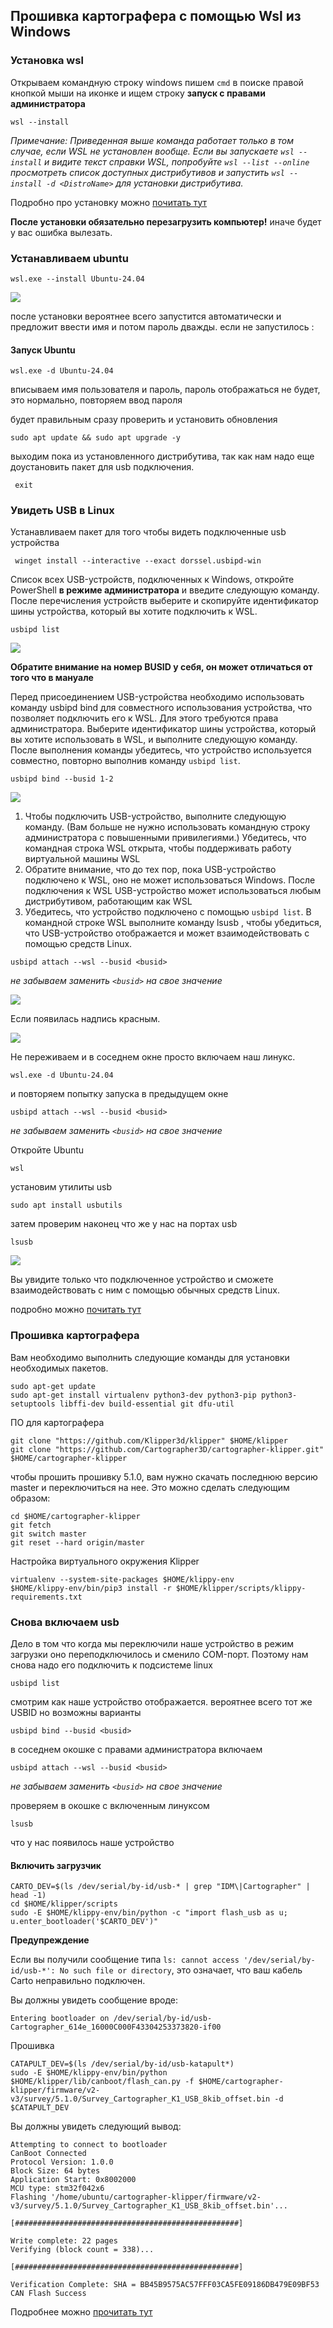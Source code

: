 ## Прошивка картографера с помощью Wsl из Windows


### Установка wsl


Открываем командную строку windows пишем `cmd` в поиске правой кнопкой мыши на иконке и ищем строку **запуск с правами администратора**

```
wsl --install
```
*Примечание:
Приведенная выше команда работает только в том случае, если WSL не установлен вообще. Если вы запускаете `wsl --install` и видите текст справки WSL, попробуйте `wsl --list --online` просмотреть список доступных дистрибутивов и запустить `wsl --install -d <DistroName>` для установки дистрибутива.*

Подробно про  установку можно [почитать тут](https://learn.microsoft.com/ru-ru/windows/wsl/install) 

**После установки обязательно перезагрузить компьютер!**
иначе будет у вас ошибка вылезать.

### Устанавливаем ubuntu 

```
wsl.exe --install Ubuntu-24.04
```

![](/images/wsl_install.jpg)

после установки вероятнее всего запустится автоматически и предложит ввести имя и потом пароль дважды. если не запустилось : 


#### Запуск Ubuntu
```
wsl.exe -d Ubuntu-24.04
```

 вписываем имя пользователя и пароль, пароль отображаться не будет, это нормально, повторяем ввод пароля

будет правильным сразу проверить и установить обновления

```
sudo apt update && sudo apt upgrade -y
```

выходим пока из установленного дистрибутива, так как нам надо еще доустановить пакет для usb подключения.  

```
 exit
```
### Увидеть USB в Linux 

Устанавливаем пакет для того чтобы видеть подключенные usb устройства 

```
 winget install --interactive --exact dorssel.usbipd-win
```

Список всех USB-устройств, подключенных к Windows, откройте PowerShell **в режиме администратора** и введите следующую команду. После перечисления устройств выберите и скопируйте идентификатор шины устройства, который вы хотите подключить к WSL.
```
usbipd list
```

![](/images/pid_list.jpg)

**Обратите внимание на номер BUSID у себя, он может отличаться от того что в мануале**

Перед присоединением USB-устройства необходимо использовать команду usbipd bind для совместного использования устройства, что позволяет подключить его к WSL. Для этого требуются права администратора. Выберите идентификатор шины устройства, который вы хотите использовать в WSL, и выполните следующую команду. После выполнения команды убедитесь, что устройство используется совместно, повторно выполнив команду `usbipd list`.


```
usbipd bind --busid 1-2
```

![](/images/bind_usb.jpg)

1. Чтобы подключить USB-устройство, выполните следующую команду. (Вам больше не нужно использовать командную строку администратора с повышенными привилегиями.) Убедитесь, что командная строка WSL открыта, чтобы поддерживать работу  виртуальной машины WSL 
2. Обратите внимание, что до тех пор, пока USB-устройство подключено к WSL, оно не может использоваться Windows. После подключения к WSL USB-устройство может использоваться любым дистрибутивом, работающим как WSL 
3. Убедитесь, что устройство подключено с помощью `usbipd list`. В командной строке WSL выполните команду lsusb , чтобы убедиться, что USB-устройство отображается и может взаимодействовать с помощью средств Linux.

```
usbipd attach --wsl --busid <busid>
```

*не забываем заменить `<busid>` на свое значение*

![](/images/usb_attach.jpg)


Если появилась надпись красным. 

![](/images/error_usb.jpg)

Не переживаем и в соседнем окне просто включаем наш линукс.
```
wsl.exe -d Ubuntu-24.04
```
и повторяем попытку запуска в предыдущем окне

```
usbipd attach --wsl --busid <busid>
```

*не забываем заменить `<busid>` на свое значение*




Откройте Ubuntu 

```
wsl
```

установим утилиты usb 

```
sudo apt install usbutils
```
затем проверим наконец что же у нас на портах usb

```
lsusb
```

![](/images/lsusb_.jpg)


Вы увидите только что подключенное устройство и сможете взаимодействовать с ним с помощью обычных средств Linux. 

подробно можно [почитать тут](https://learn.microsoft.com/ru-ru/windows/wsl/connect-usb)


### Прошивка картографера

Вам необходимо выполнить следующие команды для установки необходимых пакетов.

```
sudo apt-get update
sudo apt-get install virtualenv python3-dev python3-pip python3-setuptools libffi-dev build-essential git dfu-util
```

ПО для картографера

```
git clone "https://github.com/Klipper3d/klipper" $HOME/klipper
git clone "https://github.com/Cartographer3D/cartographer-klipper.git" $HOME/cartographer-klipper
```
чтобы прошить прошивку 5.1.0, вам нужно скачать последнюю версию master и переключиться на нее. Это можно сделать следующим образом:

```
cd $HOME/cartographer-klipper
git fetch
git switch master
git reset --hard origin/master
```
Настройка виртуального окружения Klipper

```
virtualenv --system-site-packages $HOME/klippy-env
$HOME/klippy-env/bin/pip3 install -r $HOME/klipper/scripts/klippy-requirements.txt
```
### Снова включаем usb 

Дело в том что когда мы переключили наше устройство в режим загрузки оно переподключилось и сменило COM-порт. Поэтому нам снова надо его подключить к подсистеме linux
```
usbipd list
```
смотрим как наше устройство отображается. вероятнее всего тот же USBID но возможны варианты

```
usbipd bind --busid <busid>
```
в соседнем окошке с правами администратора включаем 

```
usbipd attach --wsl --busid <busid>
```

*не забываем заменить `<busid>` на свое значение*

проверяем в окошке с включенным линуксом 

```
lsusb
```
что у нас появилось наше устройство


#### Включить загрузчик

```
CARTO_DEV=$(ls /dev/serial/by-id/usb-* | grep "IDM\|Cartographer" | head -1)
cd $HOME/klipper/scripts
sudo -E $HOME/klippy-env/bin/python -c "import flash_usb as u; u.enter_bootloader('$CARTO_DEV')"
```

**Предупреждение**

Если вы получили сообщение типа `ls: cannot access '/dev/serial/by-id/usb-*': No such file or directory`, это означает, что  ваш кабель Carto неправильно подключен.

Вы должны увидеть сообщение вроде:

``
Entering bootloader on /dev/serial/by-id/usb-Cartographer_614e_16000C000F43304253373820-if00
``

Прошивка

```
CATAPULT_DEV=$(ls /dev/serial/by-id/usb-katapult*)
sudo -E $HOME/klippy-env/bin/python $HOME/klipper/lib/canboot/flash_can.py -f $HOME/cartographer-klipper/firmware/v2-v3/survey/5.1.0/Survey_Cartographer_K1_USB_8kib_offset.bin -d $CATAPULT_DEV
```

Вы должны увидеть следующий вывод:

```
Attempting to connect to bootloader
CanBoot Connected
Protocol Version: 1.0.0
Block Size: 64 bytes
Application Start: 0x8002000
MCU type: stm32f042x6
Flashing '/home/ubuntu/cartographer-klipper/firmware/v2-v3/survey/5.1.0/Survey_Cartographer_K1_USB_8kib_offset.bin'...

[##################################################]

Write complete: 22 pages
Verifying (block count = 338)...

[##################################################]

Verification Complete: SHA = BB45B9575AC57FFF03CA5FE09186DB479E09BF53
CAN Flash Success
```

Подробнее можно [прочитать тут](https://pellcorp.github.io/creality-wiki/cartographer_flashing/)